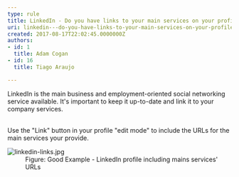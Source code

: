 ```yaml
---
type: rule
title: LinkedIn - Do you have links to your main services on your profile?
uri: linkedin---do-you-have-links-to-your-main-services-on-your-profile
created: 2017-08-17T22:02:45.0000000Z
authors:
- id: 1
  title: Adam Cogan
- id: 16
  title: Tiago Araujo

---
```




<span class='intro'> LinkedIn&#160;is the main business and employment-oriented social networking service available. It's important to keep it up-to-date and link it to your company services.<br><br> </span>

<p>​Use the​ &quot;Link&quot; button in your profile &quot;edit mode&quot; to include the URLs for the main services your provide.</p><dl class="goodImage"><dt><img src="/PublishingImages/linkedin-links.jpg" alt="linkedin-links.jpg" /></dt><dd>Figure&#58; Good Example - LinkedIn profile including mains services' URLs</dd></dl>​<br>


